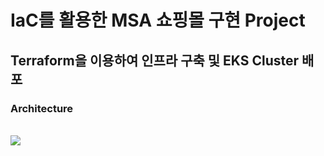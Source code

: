 # IaC를 활용한 MSA 쇼핑몰 구현 Project

## Terraform을 이용하여 인프라 구축 및 EKS Cluster 배포

### Architecture
<br>
<img src="https://github.com/tthingbini/MSA-Project/assets/137377076/527234de-3291-43df-b105-66d16798d11c">


